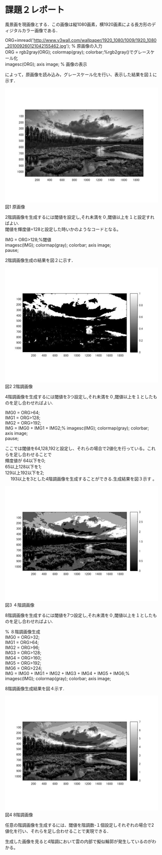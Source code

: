 ﻿# 課題２レポート

風景画を現画像とする．この画像は縦1080画素，横1920画素による長方形のディジタルカラー画像である．

ORG=imread('http://www.v3wall.com/wallpaper/1920_1080/1009/1920_1080_201009260121042155462.jpg'); % 原画像の入力  
ORG = rgb2gray(ORG); colormap(gray); colorbar;%rgb2gray()でグレースケール化  
imagesc(ORG); axis image; % 画像の表示  

によって，原画像を読み込み，グレースケール化を行い、表示した結果を図１に示す．  

![原画像](https://github.com/MogmogPakupaku/lecture_image_processing/blob/master/image/kadai2_gryorg.jpg)  
図1 原画像

2階調画像を生成するには閾値を設定し,それ未満を０,閾値以上を１と設定すればよい.  
閾値を輝度値=128と設定した時いかのようなコードとなる。

IMG = ORG>128;%閾値  
imagesc(IMG); colormap(gray); colorbar;  axis image;  
pause;  

2階調画像生成の結果を図２に示す．

![原画像](https://github.com/MogmogPakupaku/lecture_image_processing/blob/master/image/kadai2_1.jpg)  
図2 2階調画像  

4階調画像を生成するには閾値を3つ設定し,それ未満を０,閾値以上を１としたものを足し合わせればよい.

IMG0 = ORG>64;  
IMG1 = ORG>128;  
IMG2 = ORG>192;  
IMG = IMG0 + IMG1 + IMG2;% 
imagesc(IMG); colormap(gray); colorbar;  axis image;  
pause;   

ここでは閾値を64,128,192と設定し、それらの場合で2値化を行っている。これらを足し合わせることで  
輝度値が        64以下を0;  
         65以上128以下を1;  
        129以上192以下を2;  
        　      193以上を3とした4階調画像を生成することができる.生成結果を図３示す 。

![原画像](https://github.com/MogmogPakupaku/lecture_image_processing/blob/master/image/kadai2_2.jpg)  
図3 ４階調画像

8階調画像を生成するには閾値を7つ設定し,それ未満を０,閾値以上を１としたものを足し合わせればよい.    

% ８階調画像生成  
IMG0 = ORG>32;    
IMG1 = ORG>64;    
IMG2 = ORG>96;    
IMG3 = ORG>128;   
IMG4 = ORG>160;   
IMG5 = ORG>192;   
IMG6 = ORG>224;   
IMG = IMG0 + IMG1 + IMG2 + IMG3  + IMG4 + IMG5 + IMG6;%        
imagesc(IMG); colormap(gray); colorbar; axis image;   

8階調画像生成結果を図４示す.

![原画像](https://github.com/MogmogPakupaku/lecture_image_processing/blob/master/image/kadai2_3.jpg)  
図4 8階調画像

任意の階調画像を生成するには、閾値を階調数-１個設定しそれぞれの場合で2値化を行い、それらを足し合わせることで実現できる．　　

生成した画像を見ると4階調において雲の内部で擬似輪郭が発生しているのがわかる。
